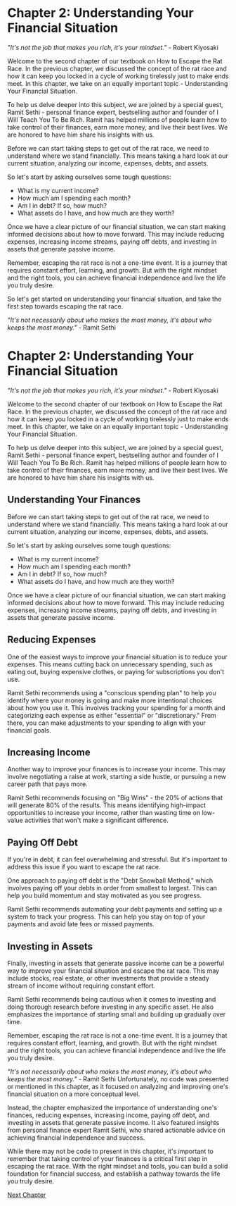 # Chapter 2: Understanding Your Financial Situation

_"It's not the job that makes you rich, it's your mindset."_ - Robert Kiyosaki

Welcome to the second chapter of our textbook on How to Escape the Rat Race. In the previous chapter, we discussed the concept of the rat race and how it can keep you locked in a cycle of working tirelessly just to make ends meet. In this chapter, we take on an equally important topic - Understanding Your Financial Situation.

To help us delve deeper into this subject, we are joined by a special guest, Ramit Sethi - personal finance expert, bestselling author and founder of I Will Teach You To Be Rich. Ramit has helped millions of people learn how to take control of their finances, earn more money, and live their best lives. We are honored to have him share his insights with us.

Before we can start taking steps to get out of the rat race, we need to understand where we stand financially. This means taking a hard look at our current situation, analyzing our income, expenses, debts, and assets.

So let's start by asking ourselves some tough questions:
- What is my current income?
- How much am I spending each month?
- Am I in debt? If so, how much?
- What assets do I have, and how much are they worth?

Once we have a clear picture of our financial situation, we can start making informed decisions about how to move forward. This may include reducing expenses, increasing income streams, paying off debts, and investing in assets that generate passive income.

Remember, escaping the rat race is not a one-time event. It is a journey that requires constant effort, learning, and growth. But with the right mindset and the right tools, you can achieve financial independence and live the life you truly desire.

So let's get started on understanding your financial situation, and take the first step towards escaping the rat race.

_"It's not necessarily about who makes the most money, it's about who keeps the most money."_ - Ramit Sethi
# Chapter 2: Understanding Your Financial Situation

_"It's not the job that makes you rich, it's your mindset."_ - Robert Kiyosaki

Welcome to the second chapter of our textbook on How to Escape the Rat Race. In the previous chapter, we discussed the concept of the rat race and how it can keep you locked in a cycle of working tirelessly just to make ends meet. In this chapter, we take on an equally important topic - Understanding Your Financial Situation.

To help us delve deeper into this subject, we are joined by a special guest, Ramit Sethi - personal finance expert, bestselling author and founder of I Will Teach You To Be Rich. Ramit has helped millions of people learn how to take control of their finances, earn more money, and live their best lives. We are honored to have him share his insights with us.

## Understanding Your Finances

Before we can start taking steps to get out of the rat race, we need to understand where we stand financially. This means taking a hard look at our current situation, analyzing our income, expenses, debts, and assets.

So let's start by asking ourselves some tough questions:

- What is my current income?
- How much am I spending each month?
- Am I in debt? If so, how much?
- What assets do I have, and how much are they worth?

Once we have a clear picture of our financial situation, we can start making informed decisions about how to move forward. This may include reducing expenses, increasing income streams, paying off debts, and investing in assets that generate passive income.

## Reducing Expenses

One of the easiest ways to improve your financial situation is to reduce your expenses. This means cutting back on unnecessary spending, such as eating out, buying expensive clothes, or paying for subscriptions you don't use.

Ramit Sethi recommends using a "conscious spending plan" to help you identify where your money is going and make more intentional choices about how you use it. This involves tracking your spending for a month and categorizing each expense as either "essential" or "discretionary." From there, you can make adjustments to your spending to align with your financial goals.

## Increasing Income

Another way to improve your finances is to increase your income. This may involve negotiating a raise at work, starting a side hustle, or pursuing a new career path that pays more.

Ramit Sethi recommends focusing on "Big Wins" - the 20% of actions that will generate 80% of the results. This means identifying high-impact opportunities to increase your income, rather than wasting time on low-value activities that won't make a significant difference.

## Paying Off Debt

If you're in debt, it can feel overwhelming and stressful. But it's important to address this issue if you want to escape the rat race.

One approach to paying off debt is the "Debt Snowball Method," which involves paying off your debts in order from smallest to largest. This can help you build momentum and stay motivated as you see progress.

Ramit Sethi recommends automating your debt payments and setting up a system to track your progress. This can help you stay on top of your payments and avoid late fees or missed payments.

## Investing in Assets

Finally, investing in assets that generate passive income can be a powerful way to improve your financial situation and escape the rat race. This may include stocks, real estate, or other investments that provide a steady stream of income without requiring constant effort.

Ramit Sethi recommends being cautious when it comes to investing and doing thorough research before investing in any specific asset. He also emphasizes the importance of starting small and building up gradually over time.

Remember, escaping the rat race is not a one-time event. It is a journey that requires constant effort, learning, and growth. But with the right mindset and the right tools, you can achieve financial independence and live the life you truly desire.

_"It's not necessarily about who makes the most money, it's about who keeps the most money."_ - Ramit Sethi
Unfortunately, no code was presented or mentioned in this chapter, as it focused on analyzing and improving one's financial situation on a more conceptual level. 

Instead, the chapter emphasized the importance of understanding one's finances, reducing expenses, increasing income, paying off debt, and investing in assets that generate passive income. It also featured insights from personal finance expert Ramit Sethi, who shared actionable advice on achieving financial independence and success.

While there may not be code to present in this chapter, it's important to remember that taking control of your finances is a critical first step in escaping the rat race. With the right mindset and tools, you can build a solid foundation for financial success, and establish a pathway towards the life you truly desire.


[Next Chapter](03_Chapter03.md)